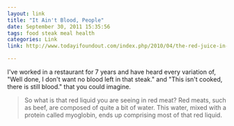 ```yaml
---
layout: link
title: "It Ain't Blood, People"
date: September 30, 2011 15:35:56
tags: food steak meal health
categories: Link
link: http://www.todayifoundout.com/index.php/2010/04/the-red-juice-in-raw-red-meat-is-not-blood/

---
```


I've worked in a restaurant for 7 years and have heard every variation of, "Well done, I don't want no blood left in that steak." and "This isn't cooked, there is still blood." that you could imagine.

>So what is that red liquid you are seeing in red meat?  Red meats, such as beef, are composed of quite a bit of water.  This water, mixed with a protein called myoglobin, ends up comprising most of that red liquid.

